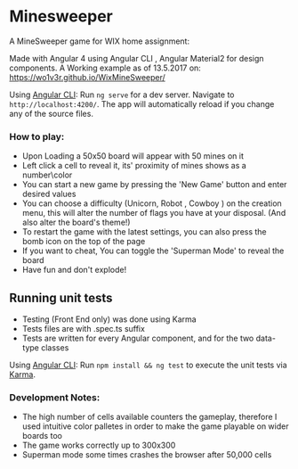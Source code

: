 # Minesweeper
A MineSweeper game for WIX home assignment:

Made with Angular 4 using Angular CLI , Angular Material2 for design components.
A Working example as of 13.5.2017 on: https://wo1v3r.github.io/WixMineSweeper/

Using [Angular CLI](https://github.com/angular/angular-cli):
Run `ng serve` for a dev server. Navigate to `http://localhost:4200/`. The app will automatically reload if you change any of the source files.

### How to play:

- Upon Loading a 50x50 board will appear with 50 mines on it
- Left click a cell to reveal it, its' proximity of mines shows as a number\color
- You can start a new game by pressing the 'New Game' button and enter desired values
- You can choose a difficulty (Unicorn, Robot , Cowboy ) on the creation menu, this will alter the number of flags you have at your disposal. (And also alter the board's theme!)
- To restart the game with the latest settings, you can also press the bomb icon on the top of the page
- If you want to cheat, You can toggle the 'Superman Mode' to reveal the board
- Have fun and don't explode!


## Running unit tests

- Testing (Front End only) was done using Karma
- Tests files are with <Name>.spec.ts suffix 
- Tests are written for every Angular component, and for the two data-type classes

Using [Angular CLI](https://github.com/angular/angular-cli):
Run `npm install && ng test` to execute the unit tests via [Karma](https://karma-runner.github.io).


### Development Notes:

- The high number of cells available counters the gameplay, therefore I used intuitive color palletes in order to make the game playable on wider boards too
- The game works correctly up to 300x300
- Superman mode some times crashes the browser after 50,000 cells

